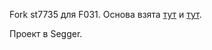 Fork st7735 для F031.
Основа взята [тут](https://vg.ucoz.ru/load/stm32_ickhodnye_teksty_programm_na_si/stm32_biblioteka_podkljuchenija_displeja_na_kontrollere_st7735_dlja_stm32f4/16-1-0-41) и [тут](https://forum.easyelectronics.ru/viewtopic.php?f=35&t=13281&start=50).

Проект в Segger.
